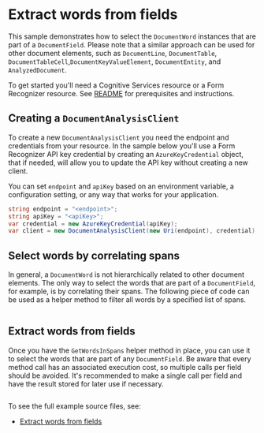 # Extract words from fields

This sample demonstrates how to select the `DocumentWord` instances that are part of a `DocumentField`. Please note that a similar approach can be used for other document elements, such as `DocumentLine`, `DocumentTable`, `DocumentTableCell`,`DocumentKeyValueElement`, `DocumentEntity`, and `AnalyzedDocument`.

To get started you'll need a Cognitive Services resource or a Form Recognizer resource.  See [README][README] for prerequisites and instructions.

## Creating a `DocumentAnalysisClient`

To create a new `DocumentAnalysisClient` you need the endpoint and credentials from your resource. In the sample below you'll use a Form Recognizer API key credential by creating an `AzureKeyCredential` object, that if needed, will allow you to update the API key without creating a new client.

You can set `endpoint` and `apiKey` based on an environment variable, a configuration setting, or any way that works for your application.

```C# Snippet:CreateDocumentAnalysisClient
string endpoint = "<endpoint>";
string apiKey = "<apiKey>";
var credential = new AzureKeyCredential(apiKey);
var client = new DocumentAnalysisClient(new Uri(endpoint), credential);
```

## Select words by correlating spans

In general, a `DocumentWord` is not hierarchically related to other document elements. The only way to select the words that are part of a `DocumentField`, for example, is by correlating their spans. The following piece of code can be used as a helper method to filter all words by a specified list of spans.

```C# Snippet:FormRecognizerSampleGetWordsInSpans
```

## Extract words from fields

Once you have the `GetWordsInSpans` helper method in place, you can use it to select the words that are part of any `DocumentField`. Be aware that every method call has an associated execution cost, so multiple calls per field should be avoided. It's recommended to make a single call per field and have the result stored for later use if necessary.

```C# Snippet:FormRecognizerSampleExtractWordsFromFields
```

To see the full example source files, see:

* [Extract words from fields](https://github.com/Azure/azure-sdk-for-net/blob/main/sdk/formrecognizer/Azure.AI.FormRecognizer/tests/samples/Sample_ExtractWordsFromFieldsAsync.cs)

[README]: https://github.com/Azure/azure-sdk-for-net/tree/main/sdk/formrecognizer/Azure.AI.FormRecognizer#getting-started
